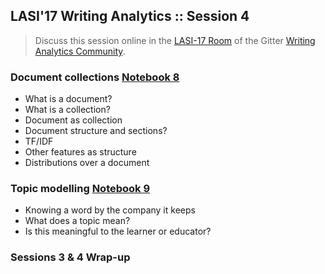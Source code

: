 ## LASI'17 Writing Analytics :: Session 4

> Discuss this session online in the [LASI-17 Room](https://gitter.im/writing-analytics/LASI-17) of the Gitter [Writing Analytics Community](https://gitter.im/writing-analytics).

### Document collections [Notebook 8](../blob/master/lasi17)

- What is a document?
- What is a collection?
- Document as collection
- Document structure and sections?
- TF/IDF
- Other features as structure
- Distributions over a document

### Topic modelling [Notebook 9](../blob/master/lasi17)

- Knowing a word by the company it keeps
- What does a topic mean?
- Is this meaningful to the learner or educator?

### Sessions 3 & 4 Wrap-up